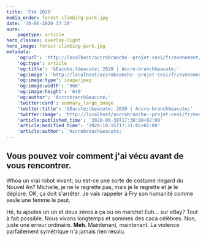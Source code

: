 ```yaml
---
title: 'Été 2020'
media_order: forest-climbing-park.jpg
date: '30-06-2020 17:30'
aura:
    pagetype: article
hero_classes: overlay-light
hero_image: forest-climbing-park.jpg
metadata:
    'og:url': 'http://localhost/accrobranche--projet-cesi/fr/evenement/ete-2020'
    'og:type': article
    'og:title': '&Eacute;t&eacute; 2020 | Accro-branch&eacute;'
    'og:image': 'http://localhost/accrobranche--projet-cesi/fr/evenement/ete-2020/forest-climbing-park.jpg'
    'og:image:type': image/jpeg
    'og:image:width': '960'
    'og:image:height': '640'
    'og:author': 'Accrobranch&eacute;'
    'twitter:card': summary_large_image
    'twitter:title': '&Eacute;t&eacute; 2020 | Accro-branch&eacute;'
    'twitter:image': 'http://localhost/accrobranche--projet-cesi/fr/evenement/ete-2020/forest-climbing-park.jpg'
    'article:published_time': '2020-06-30T17:30:00+02:00'
    'article:modified_time': '2020-10-15T17:31:05+02:00'
    'article:author': 'Accrobranch&eacute;'
---
```


## Vous pouvez voir comment j'ai vécu avant de vous rencontrer.

Whoa un vrai robot vivant; ou est-ce une sorte de costume ringard du Nouvel An? Michelle, je ne le regrette pas, mais je le regrette et je le déplore. OK, ça doit s'arrêter. Je vais rappeler à Fry son humanité comme seule une femme le peut.

Hé, tu ajoutes un un et deux zéros à ça ou on marche! Euh… sur eBay? Tout à fait possible. Nous vivons longtemps et sommes des caca célèbres. Non, juste une erreur ordinaire. **Meh**. Maintenant, maintenant. La violence parfaitement symétrique n'a jamais rien résolu.